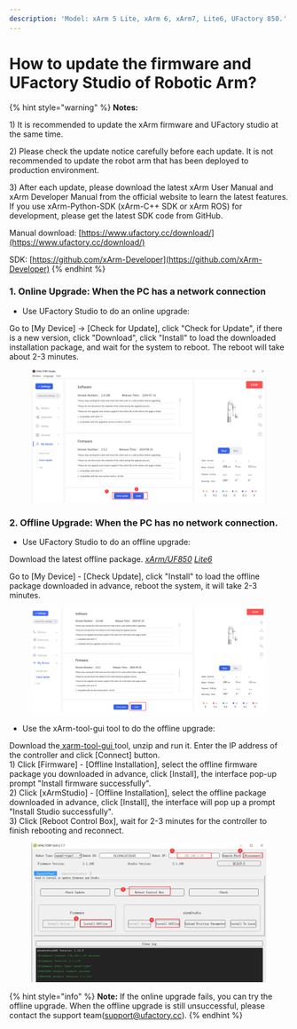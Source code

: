 ```yaml
---
description: 'Model: xArm 5 Lite, xArm 6, xArm7, Lite6, UFactory 850.'
---
```


# How to update the firmware and UFactory Studio of Robotic Arm?

{% hint style="warning" %}
**Notes:**

1\) It is recommended to update the xArm firmware and UFactory studio at the same time.

2\) Please check the update notice carefully before each update. It is not recommended to update the robot arm that has been deployed to production environment.

3\) After each update, please download the latest xArm User Manual and xArm Developer Manual from the official website to learn the latest features. If you use xArm-Python-SDK (xArm-C++ SDK or xArm ROS) for development, please get the latest SDK code from GitHub.

Manual download: [https://www.ufactory.cc/download/](https://www.ufactory.cc/download/)

SDK: [https://github.com/xArm-Developer](https://github.com/xArm-Developer)
{% endhint %}

### 1. Online Upgrade: When the PC has a network connection

* Use UFactory Studio to do an online upgrade:

Go to \[My Device] → \[Check for Update], click "Check for Update", if there is a new version, click "Download", click "Install" to load the downloaded installation package, and wait for the system to reboot. The reboot will take about 2-3 minutes.

<figure><img src="../.gitbook/assets/image (1) (1) (1) (1) (1) (1) (1) (1).png" alt=""><figcaption></figcaption></figure>

### 2. Offline Upgrade: When the PC has no network connection.

* Use UFactory Studio to do an offline upgrade:

Download the latest offline package.  [_xArm/UF850_](https://drive.google.com/drive/folders/11T6ixZy28ePsIlJ4r5RBgRK8HmmpPs7v?usp=drive\_link)   [_Lite6_](https://drive.google.com/drive/folders/1rLXSXA2BPXONl5iOBUJkanyLqhad6u8N?usp=drive\_link)

Go to \[My Device] - \[Check Update], click "Install" to load the offline package downloaded in advance, reboot the system, it will take 2-3 minutes.

<figure><img src="../.gitbook/assets/image (1) (1) (1) (1) (1) (1) (1) (1) (1).png" alt=""><figcaption></figcaption></figure>

* Use the xArm-tool-gui tool to do the offline upgrade:

Download the[ xarm-tool-gui ](https://drive.google.com/drive/folders/1WOcMMRXo0XACg48d3BR2Ki-kUKioCyGm?usp=drive\_link)tool, unzip and run it. Enter the IP address of the controller and click \[Connect] button.\
1\) Click \[Firmware] - \[Offline Installation], select the offline firmware package you downloaded in advance, click \[Install], the interface pop-up prompt "Install firmware successfully".\
2\) Click \[xArmStudio] - \[Offline Installation], select the offline package downloaded in advance, click \[Install], the interface will pop up a prompt "Install Studio successfully".\
3\) Click \[Reboot Control Box], wait for 2-3 minutes for the controller to finish rebooting and reconnect.

<figure><img src="../.gitbook/assets/image (51).png" alt=""><figcaption></figcaption></figure>

{% hint style="info" %}
**Note:** If the online upgrade fails, you can try the offline upgrade. When the offline upgrade is still unsuccessful, please contact the support team(support@ufactory.cc).
{% endhint %}

